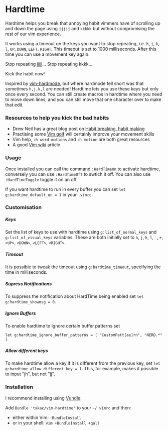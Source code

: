# Hardtime

Hardtime helps you break that annoying habit vimmers have of scrolling up and
down the page using `jjjjj` and `kkkkk` but without compromising the rest of our vim
experience.

It works using a timeout on the keys you want to stop repeating, i.e. `h`, `j`, `k`, `l`, `UP`, `DOWN`, `LEFT`, `RIGHT`.
This timeout is set to 1000 milliseconds. After this time you can use a movement key again.

Stop repeating jjjjj...
Stop repeating kkkk...

Kick the habit now!

Inspired by [vim-hardmode](https://github.com/wikitopian/hardmode), but where
hardmode fell short was that sometimes `h,j,k,l` are needed! Hardtime lets you use
these keys but only once every second. You can still create macros in hardtime
where you need to move down lines, and you can still move that one character
over to make that edit.

### Resources to help you kick the bad habits

- Drew Neil has a great blog post on [Habit breaking, habit making](http://vimcasts.org/blog/2013/02/habit-breaking-habit-making/)
- Practising some [Vim golf](http://vimgolf.com/) will certainly improve your movement skills
- Vim help, `:h word-motions` and `:h motion` are both great resources
- A good [Vim wiki](http://vim.wikia.com/wiki/Moving_around) article

### Usage

Once installed you can call the command `:HardTimeOn` to activate hardtime,
conversely you can use `:HardTimeOff` to swtich it off. You can also use
`:HardTimeToggle` toggle it on an off.

If you want hardtime to run in every buffer you can set `let
g:hardtime_default_on = 1` in your `.vimrc`.

### Customisation

##### Keys
Set the list of keys to use with hardtime using `g:list_of_normal_keys` and
`g:list_of_visual_keys` variables. These are both initially set to `h`, `j`,
`k`, `l`, `-`, `+`,`<UP>`, `<DOWN>`, `<LEFT>`, `<RIGHT>`.

##### Timeout
It is possible to tweak the timeout using `g:hardtime_timeout`, specifying the time in
milliseconds.

##### Supress Notifications
To suppress the notification about HardTime being enabled set `let g:hardtime_showmsg = 0`.

##### Ignore Buffers
To enable hardtime to ignore certain buffer patterns set

    let g:hardtime_ignore_buffer_patterns = [ "CustomPatt[ae]rn", "NERD.*" ]

##### Allow different keys
To make hardtime allow a key if it is different from the previous key, set
`let g:hardtime_allow_different_key = 1`.
This, for example, makes it possible to input "jh", but not "jj".

### Installation
I recommend installing using [Vundle](https://github.com/gmarik/vundle):

Add `Bundle 'takac/vim-hardtime'` to your `~/.vimrc` and then:

* either within Vim: `:BundleInstall`
* or in your shell: `vim +BundleInstall +qall`

